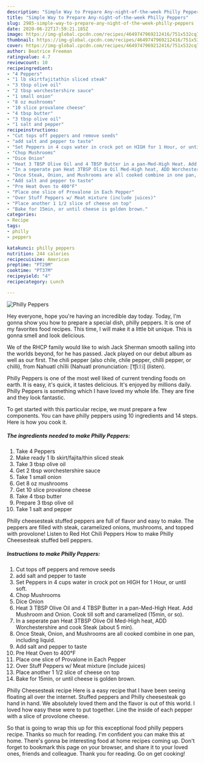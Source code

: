 ```yaml
---
description: "Simple Way to Prepare Any-night-of-the-week Philly Peppers"
title: "Simple Way to Prepare Any-night-of-the-week Philly Peppers"
slug: 2985-simple-way-to-prepare-any-night-of-the-week-philly-peppers
date: 2020-06-22T17:59:21.185Z
image: https://img-global.cpcdn.com/recipes/4649747969212416/751x532cq70/philly-peppers-recipe-main-photo.jpg
thumbnail: https://img-global.cpcdn.com/recipes/4649747969212416/751x532cq70/philly-peppers-recipe-main-photo.jpg
cover: https://img-global.cpcdn.com/recipes/4649747969212416/751x532cq70/philly-peppers-recipe-main-photo.jpg
author: Beatrice Freeman
ratingvalue: 4.7
reviewcount: 10
recipeingredient:
- "4 Peppers"
- "1 lb skirtfajitathin sliced steak"
- "3 tbsp olive oil"
- "2 tbsp worchestershire sauce"
- "1 small onion"
- "8 oz mushrooms"
- "10 slice provalone cheese"
- "4 tbsp butter"
- "3 tbsp olive oil"
- "1 salt and pepper"
recipeinstructions:
- "Cut tops off peppers and remove seeds"
- "add salt and pepper to taste"
- "Set Peppers in 4 cups water in crock pot on HIGH for 1 Hour, or until soft."
- "Chop Mushrooms"
- "Dice Onion"
- "Heat 3 TBSP Olive Oil and 4 TBSP Butter in a pan-Med-High Heat. Add Mushroom and Onion. Cook till soft and caramelized (15min, or so)."
- "In a seperate pan Heat 3TBSP Olive Oil Med-High heat, ADD Worchestershire and cook Steak (about 5 min)."
- "Once Steak, Onion, and Mushrooms are all cooked combine in one pan, including liquid."
- "Add salt and pepper to taste"
- "Pre Heat Oven to 400°F"
- "Place one slice of Provalone in Each Pepper"
- "Over Stuff Peppers w/ Meat mixture (include juices)"
- "Place another 1 1/2 slice of cheese on top"
- "Bake for 15min, or until cheese is golden brown."
categories:
- Recipe
tags:
- philly
- peppers

katakunci: philly peppers 
nutrition: 244 calories
recipecuisine: American
preptime: "PT29M"
cooktime: "PT37M"
recipeyield: "4"
recipecategory: Lunch

---
```



![Philly Peppers](https://img-global.cpcdn.com/recipes/4649747969212416/751x532cq70/philly-peppers-recipe-main-photo.jpg)

Hey everyone, hope you're having an incredible day today. Today, I'm gonna show you how to prepare a special dish, philly peppers. It is one of my favorites food recipes. This time, I will make it a little bit unique. This is gonna smell and look delicious.

We of the RHCP family would like to wish Jack Sherman smooth sailing into the worlds beyond, for he has passed. Jack played on our debut album as well as our first. The chili pepper (also chile, chile pepper, chilli pepper, or chilli), from Nahuatl chīlli (Nahuatl pronunciation: [ˈt͡ʃiːlːi] (listen).

Philly Peppers is one of the most well liked of current trending foods on earth. It is easy, it's quick, it tastes delicious. It's enjoyed by millions daily. Philly Peppers is something which I have loved my whole life. They are fine and they look fantastic.


To get started with this particular recipe, we must prepare a few components. You can have philly peppers using 10 ingredients and 14 steps. Here is how you cook it.

<!--inarticleads1-->

##### The ingredients needed to make Philly Peppers:

1. Take 4 Peppers
1. Make ready 1 lb skirt/fajita/thin sliced steak
1. Take 3 tbsp olive oil
1. Get 2 tbsp worchestershire sauce
1. Take 1 small onion
1. Get 8 oz mushrooms
1. Get 10 slice provalone cheese
1. Take 4 tbsp butter
1. Prepare 3 tbsp olive oil
1. Take 1 salt and pepper


Philly cheesesteak stuffed peppers are full of flavor and easy to make. The peppers are filled with steak, caramelized onions, mushrooms, and topped with provolone! Listen to Red Hot Chili Peppers How to make Philly Cheesesteak stuffed bell peppers. 

<!--inarticleads2-->

##### Instructions to make Philly Peppers:

1. Cut tops off peppers and remove seeds
1. add salt and pepper to taste
1. Set Peppers in 4 cups water in crock pot on HIGH for 1 Hour, or until soft.
1. Chop Mushrooms
1. Dice Onion
1. Heat 3 TBSP Olive Oil and 4 TBSP Butter in a pan-Med-High Heat. Add Mushroom and Onion. Cook till soft and caramelized (15min, or so).
1. In a seperate pan Heat 3TBSP Olive Oil Med-High heat, ADD Worchestershire and cook Steak (about 5 min).
1. Once Steak, Onion, and Mushrooms are all cooked combine in one pan, including liquid.
1. Add salt and pepper to taste
1. Pre Heat Oven to 400°F
1. Place one slice of Provalone in Each Pepper
1. Over Stuff Peppers w/ Meat mixture (include juices)
1. Place another 1 1/2 slice of cheese on top
1. Bake for 15min, or until cheese is golden brown.


Philly Cheesesteak recipe Here is a easy recipe that I have been seeing floating all over the internet. Stuffed peppers and Philly cheesesteak go hand in hand. We absolutely loved them and the flavor is out of this world. I loved how easy these were to put together. Line the inside of each pepper with a slice of provolone cheese. 

So that is going to wrap this up for this exceptional food philly peppers recipe. Thanks so much for reading. I'm confident you can make this at home. There's gonna be interesting food at home recipes coming up. Don't forget to bookmark this page on your browser, and share it to your loved ones, friends and colleague. Thank you for reading. Go on get cooking!

